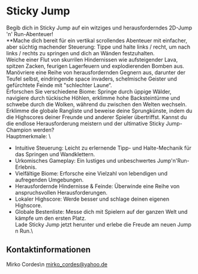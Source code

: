 # Sticky Jump
Begib dich in Sticky Jump auf ein witziges und herausforderndes 2D-Jump 'n' Run-Abenteuer!\
**Mache dich bereit für ein vertikal scrollendes Abenteuer mit einfacher, aber süchtig machender Steuerung: Tippe und halte links / recht, um nach links / rechts zu springen und dich an Wänden festzuhalten.\
Weiche einer Flut von skurrilen Hindernissen wie aufsteigender Lava, spitzen Zacken, feurigen Lagerfeuern und explodierenden Bomben aus. Manövriere eine Reihe von herausfordernden Gegnern aus, darunter der Teufel selbst, eindringende space invaders, schelmische Geister und gefürchtete Feinde mit "schlechter Laune“.\
Erforschen Sie verschiedene Biome: Springe durch üppige Wälder, navigiere durch tückische Höhlen, erklimme hohe Backsteintürme und schwebe durch die Wolken, während du zwischen den Welten wechseln.\
Erklimme die globale Rangliste und beweise deine Sprungkünste, indem du die Highscores deiner Freunde und anderer Spieler übertriffst. Kannst du die endlose Herausforderung meistern und der ultimative Sticky Jump-Champion werden?\
Hauptmerkmale: \
 * Intuitive Steuerung: Leicht zu erlernende Tipp- und Halte-Mechanik für das Springen und Wandklettern.
 * Urkomisches Gameplay: Ein lustiges und unbeschwertes Jump'n'Run-Erlebnis.
 * Vielfältige Biome: Erforsche eine Vielzahl von lebendigen und aufregenden Umgebungen.
 * Herausfordernde Hindernisse & Feinde: Überwinde eine Reihe von anspruchsvollen Herausforderungen.
 * Lokaler Highscore: Werde besser und schlage deinen eigenen Highscore.
 * Globale Bestenliste: Messe dich mit Spielern auf der ganzen Welt und kämpfe um den ersten Platz.\
Lade Sticky Jump jetzt herunter und erlebe die Freude am neuen Jump n Run.\

## Kontaktinformationen
Mirko Cordes\n
mirko_cordes@yahoo.de
